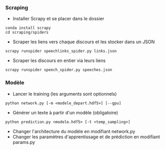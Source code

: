 ### Scraping

* Installer Scrapy et se placer dans le dossier
```
conda install scrapy
cd scraping/spiders
```

* Scraper les liens vers chaque discours et les stocker dans un JSON
```
scrapy runspider speechlinks_spider.py links.json
```

* Scraper les discours en entier via leurs liens
```
scrapy runspider speech_spider.py speeches.json
```

### Modèle

* Lancer le training (les arguments sont optionnels)
```
python network.py [-m <modele_depart.hdf5>] [--gpu]
```

* Générer un texte à partir d'un modèle (obligatoire)
```
python prediction.py <modele.hdf5> [-t <temp_sampling>]
```

* Changer l'architecture du modèle en modifiant network.py
* Changer les paramètres d'apprentissage et de prédiction en modifiant params.py
